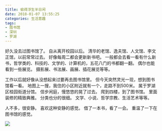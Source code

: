 ```yaml
---
title: 偷得浮生半日闲
date: 2018-01-07 13:55:25
categories: 生活意趣
tags:
- 图书馆
- 深圳
- 罗湖
---
```

好久没去过图书馆了。
自从离开校园以后。
清华的老馆、逸夫馆、人文馆、李文正馆，以前常常过去。
好像每周二都会更新新书吧。
一般都会去看一看有什么新书，哲学类的、科技的、文学的、计算机的，五花八门的书都翻一翻。
偶尔也能看到一些展览。
摄影展、书法展、画展、插花展览等等。

工作以后就好像从没想起来过要再去图书馆里。
但今天突然灵光一现，想到图书馆看一看。
地图上一搜，我住的小区附近就有一个，走路不到500米。
属于罗湖区桂园街道分馆。
信步闲庭，慢悠悠的晃了过去。
爬到四楼，到了图书馆。
里面装修的精致典雅。
分类也分的很细。
文学、小说、哲学宗教、生活艺术等等。

人不多，很安静。
喜欢这种安静的感觉。
借了一本书，看了一会。
重温了一下在图书馆的感觉。

![](图书馆.jpg)